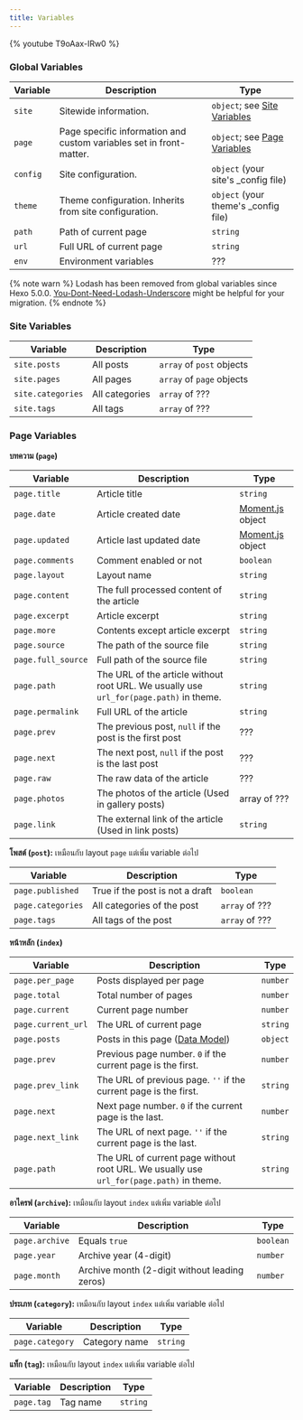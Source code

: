 ```yaml
---
title: Variables
---
```


{% youtube T9oAax-IRw0 %}

### Global Variables

| Variable | Description                                                         | Type                                    |
| -------- | ------------------------------------------------------------------- | --------------------------------------- |
| `site`   | Sitewide information.                                               | `object`; see [Site Variables][]        |
| `page`   | Page specific information and custom variables set in front-matter. | `object`; see [Page Variables][]        |
| `config` | Site configuration.                                                 | `object` (your site's \_config file)  |
| `theme`  | Theme configuration. Inherits from site configuration.              | `object` (your theme's \_config file) |
| `path`   | Path of current page                                                | `string`                                |
| `url`    | Full URL of current page                                            | `string`                                |
| `env`    | Environment variables                                               | ???                                     |

{% note warn %}
Lodash has been removed from global variables since Hexo 5.0.0. [You-Dont-Need-Lodash-Underscore](https://github.com/you-dont-need/You-Dont-Need-Lodash-Underscore) might be helpful for your migration.
{% endnote %}

### Site Variables

| Variable          | Description    | Type                      |
| ----------------- | -------------- | ------------------------- |
| `site.posts`      | All posts      | `array` of `post` objects |
| `site.pages`      | All pages      | `array` of `page` objects |
| `site.categories` | All categories | `array` of ???            |
| `site.tags`       | All tags       | `array` of ???            |

### Page Variables

**บทความ (`page`)**

| Variable           | Description                                                                            | Type                 |
| ------------------ | -------------------------------------------------------------------------------------- | -------------------- |
| `page.title`       | Article title                                                                          | `string`             |
| `page.date`        | Article created date                                                                   | [Moment.js][] object |
| `page.updated`     | Article last updated date                                                              | [Moment.js][] object |
| `page.comments`    | Comment enabled or not                                                                 | `boolean`            |
| `page.layout`      | Layout name                                                                            | `string`             |
| `page.content`     | The full processed content of the article                                              | `string`             |
| `page.excerpt`     | Article excerpt                                                                        | `string`             |
| `page.more`        | Contents except article excerpt                                                        | `string`             |
| `page.source`      | The path of the source file                                                            | `string`             |
| `page.full_source` | Full path of the source file                                                           | `string`             |
| `page.path`        | The URL of the article without root URL. We usually use `url_for(page.path)` in theme. | `string`             |
| `page.permalink`   | Full URL of the article                                                                | `string`             |
| `page.prev`        | The previous post, `null` if the post is the first post                                | ???                  |
| `page.next`        | The next post, `null` if the post is the last post                                     | ???                  |
| `page.raw`         | The raw data of the article                                                            | ???                  |
| `page.photos`      | The photos of the article (Used in gallery posts)                                      | array of ???         |
| `page.link`        | The external link of the article (Used in link posts)                                  | `string`             |

**โพสต์ (`post`):** เหมือนกับ layout `page` แต่เพิ่ม variable ต่อไป

| Variable          | Description                     | Type           |
| ----------------- | ------------------------------- | -------------- |
| `page.published`  | True if the post is not a draft | `boolean`      |
| `page.categories` | All categories of the post      | `array` of ??? |
| `page.tags`       | All tags of the post            | `array` of ??? |

**หน้าหลัก (`index`)**

| Variable           | Description                                                                             | Type     |
| ------------------ | --------------------------------------------------------------------------------------- | -------- |
| `page.per_page`    | Posts displayed per page                                                                | `number` |
| `page.total`       | Total number of pages                                                                   | `number` |
| `page.current`     | Current page number                                                                     | `number` |
| `page.current_url` | The URL of current page                                                                 | `string` |
| `page.posts`       | Posts in this page ([Data Model](https://hexojs.github.io/warehouse/))                  | `object` |
| `page.prev`        | Previous page number. `0` if the current page is the first.                             | `number` |
| `page.prev_link`   | The URL of previous page. `''` if the current page is the first.                        | `string` |
| `page.next`        | Next page number. `0` if the current page is the last.                                  | `number` |
| `page.next_link`   | The URL of next page. `''` if the current page is the last.                             | `string` |
| `page.path`        | The URL of current page without root URL. We usually use `url_for(page.path)` in theme. | `string` |

**อาไครฟ (`archive`):** เหมือนกับ layout `index` แต่เพิ่ม variable ต่อไป

| Variable       | Description                                   | Type      |
| -------------- | --------------------------------------------- | --------- |
| `page.archive` | Equals `true`                                 | `boolean` |
| `page.year`    | Archive year (4-digit)                        | `number`  |
| `page.month`   | Archive month (2-digit without leading zeros) | `number`  |

**ประเภท (`category`):** เหมือนกับ layout `index` แต่เพิ่ม variable ต่อไป

| Variable        | Description   | Type     |
| --------------- | ------------- | -------- |
| `page.category` | Category name | `string` |

**แท็ก (`tag`):** เหมือนกับ layout `index` แต่เพิ่ม variable ต่อไป

| Variable   | Description | Type     |
| ---------- | ----------- | -------- |
| `page.tag` | Tag name    | `string` |

[Moment.js]: http://momentjs.com/
[Site Variables]: #Site-Variables
[Page Variables]: #Page-Variables
